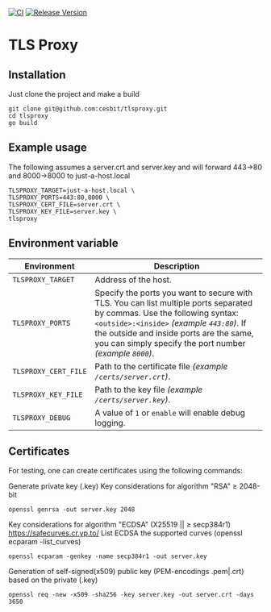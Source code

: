 [![CI](https://github.com/cesbit/tlsproxy/workflows/CI/badge.svg)](https://github.com/cesbit/tlsproxy/actions)
[![Release Version](https://img.shields.io/github/release/cesbit/tlsproxy)](https://github.com/cesbit/tlsproxy/releases)

# TLS Proxy

## Installation

Just clone the project and make a build

```
git clone git@github.com:cesbit/tlsproxy.git
cd tlsproxy
go build
```

## Example usage

The following assumes a server.crt and server.key and will forward 443->80 and 8000->8000 to just-a-host.local

```
TLSPROXY_TARGET=just-a-host.local \
TLSPROXY_PORTS=443:80,8000 \
TLSPROXY_CERT_FILE=server.crt \
TLSPROXY_KEY_FILE=server.key \
tlsproxy
```

## Environment variable

Environment             | Description
----------------------- | -----------
`TLSPROXY_TARGET`       | Address of the host.
`TLSPROXY_PORTS`        | Specify the ports you want to secure with TLS. You can list multiple ports separated by commas. Use the following syntax: `<outside>:<inside>` _(example `443:80`)_. If the outside and inside ports are the same, you can simply specify the port number _(example `8000`)_.
`TLSPROXY_CERT_FILE`    | Path to the certificate file _(example `/certs/server.crt`)_.
`TLSPROXY_KEY_FILE`     | Path to the key file _(example `/certs/server.key`)_.
`TLSPROXY_DEBUG`        | A value of `1` or `enable` will enable debug logging.
## Certificates

For testing, one can create certificates using the following commands:

Generate private key (.key)
Key considerations for algorithm "RSA" ≥ 2048-bit
```
openssl genrsa -out server.key 2048
```
Key considerations for algorithm "ECDSA" (X25519 || ≥ secp384r1)
https://safecurves.cr.yp.to/
List ECDSA the supported curves (openssl ecparam -list_curves)
```
openssl ecparam -genkey -name secp384r1 -out server.key
```
Generation of self-signed(x509) public key (PEM-encodings .pem|.crt) based on the private (.key)
```
openssl req -new -x509 -sha256 -key server.key -out server.crt -days 3650
```


